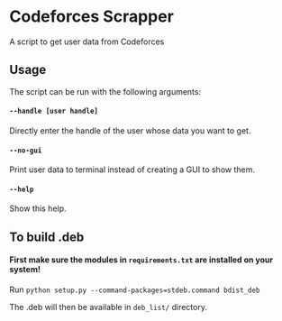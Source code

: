 # Codeforces Scrapper
A script to get user data from Codeforces

## Usage
The script can be run with the following arguments:

#### `--handle [user handle]`
Directly enter the handle of the user whose data you want to get.

#### `--no-gui`
Print user data to terminal instead of creating a GUI to show them.

#### `--help`
Show this help.

## To build .deb
#### First make sure the modules in `requirements.txt` are installed on your system!
Run `python setup.py --command-packages=stdeb.command bdist_deb`

The .deb will then be available in `deb_list/` directory.
